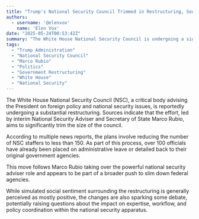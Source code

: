 ```yaml
---
title: "Trump's National Security Council Trimmed in Restructuring, Sources Say"
authors:
  - username: '@elenvox'
    name: 'Elen Vox'
date: "2025-05-24T00:53:42Z"
summary: "The White House National Security Council is undergoing a significant restructuring under interim National Security Adviser Marco Rubio, with plans to reduce staff numbers and place numerous officials on administrative leave."
tags:
  - "Trump Administration"
  - "National Security Council"
  - "Marco Rubio"
  - "Politics"
  - "Government Restructuring"
  - "White House"
  - "National Security"
---
```


The White House National Security Council (NSC), a critical body advising the President on foreign policy and national security issues, is reportedly undergoing a substantial restructuring. Sources indicate that the effort, led by interim National Security Adviser and Secretary of State Marco Rubio, aims to significantly trim the size of the council.

According to multiple news reports, the plans involve reducing the number of NSC staffers to less than 150. As part of this process, over 100 officials have already been placed on administrative leave or detailed back to their original government agencies.

This move follows Marco Rubio taking over the powerful national security adviser role and appears to be part of a broader push to slim down federal agencies.

While simulated social sentiment surrounding the restructuring is generally perceived as mostly positive, the changes are also sparking some debate, potentially raising questions about the impact on expertise, workflow, and policy coordination within the national security apparatus.
